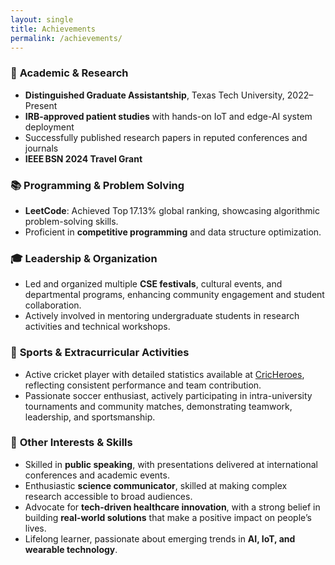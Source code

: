 ```yaml
---
layout: single
title: Achievements
permalink: /achievements/
---
```


### 🏅 **Academic & Research**

- **Distinguished Graduate Assistantship**, Texas Tech University, 2022–Present
- **IRB-approved patient studies** with hands-on IoT and edge-AI system deployment
- Successfully published research papers in reputed conferences and journals
- **IEEE BSN 2024 Travel Grant**

### 📚 **Programming & Problem Solving**

- **LeetCode**: Achieved Top 17.13% global ranking, showcasing algorithmic problem-solving skills.
- Proficient in **competitive programming** and data structure optimization.

### 🎓 **Leadership & Organization**

- Led and organized multiple **CSE festivals**, cultural events, and departmental programs, enhancing community engagement and student collaboration.
- Actively involved in mentoring undergraduate students in research activities and technical workshops.

### 🏏 **Sports & Extracurricular Activities**

- Active cricket player with detailed statistics available at [CricHeroes](https://cricheroes.com/player-profile/15769589/ucchwas/stats), reflecting consistent performance and team contribution.
- Passionate soccer enthusiast, actively participating in intra-university tournaments and community matches, demonstrating teamwork, leadership, and sportsmanship.

### 🧩 **Other Interests & Skills**

- Skilled in **public speaking**, with presentations delivered at international conferences and academic events.
- Enthusiastic **science communicator**, skilled at making complex research accessible to broad audiences.
- Advocate for **tech-driven healthcare innovation**, with a strong belief in building **real-world solutions** that make a positive impact on people’s lives.
- Lifelong learner, passionate about emerging trends in **AI, IoT, and wearable technology**.

